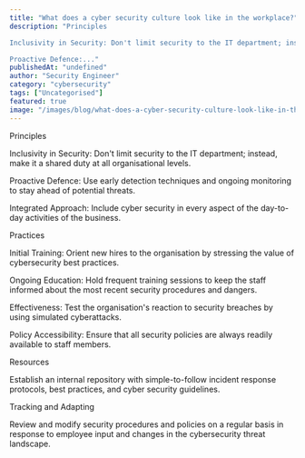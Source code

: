 ```yaml
---
title: "What does a cyber security culture look like in the workplace?"
description: "Principles

Inclusivity in Security: Don't limit security to the IT department; instead, make it a shared duty at all organisational levels.

Proactive Defence:..."
publishedAt: "undefined"
author: "Security Engineer"
category: "cybersecurity"
tags: ["Uncategorised"]
featured: true
image: "/images/blog/what-does-a-cyber-security-culture-look-like-in-the-workplace-featured.png"
---
```


Principles

Inclusivity in Security: Don't limit security to the IT department; instead, make it a shared duty at all organisational levels.

Proactive Defence: Use early detection techniques and ongoing monitoring to stay ahead of potential threats.

Integrated Approach: Include cyber security in every aspect of the day-to-day activities of the business.

Practices

Initial Training: Orient new hires to the organisation by stressing the value of cybersecurity best practices.

Ongoing Education: Hold frequent training sessions to keep the staff informed about the most recent security procedures and dangers.

Effectiveness: Test the organisation's reaction to security breaches by using simulated cyberattacks.

Policy Accessibility: Ensure that all security policies are always readily available to staff members.

Resources

Establish an internal repository with simple-to-follow incident response protocols, best practices, and cyber security guidelines.

Tracking and Adapting

Review and modify security procedures and policies on a regular basis in response to employee input and changes in the cybersecurity threat landscape.
